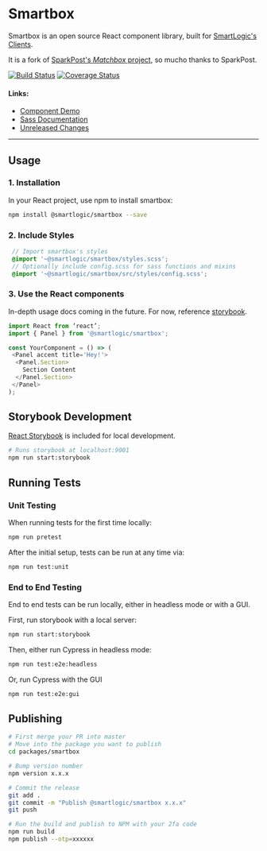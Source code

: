 # Smartbox
Smartbox is an open source React component library, built for [SmartLogic's Clients](https://smartlogic.io).

It is a fork of [SparkPost's _Matchbox_ project](https://github.com/sparkpost/matchbox), so mucho thanks to SparkPost.

[![Build Status](https://img.shields.io/travis/smartlogic/smartbox/master.svg?style=flat-square)](https://travis-ci.org/smartlogic/smartbox)
[![Coverage Status](https://img.shields.io/coveralls/github/smartlogic/smartbox/master.svg?style=flat-square)](https://coveralls.io/github/smartlogic/smartbox?branch=master)

#### Links:
- [Component Demo](https://smartlogic.github.io/smartbox/)
- [Sass Documentation](src/styles/README.md)
- [Unreleased Changes](unreleased.md)

---

## Usage
### 1. Installation

In your React project, use npm to install smartbox:
```bash
npm install @smartlogic/smartbox --save
```

### 2. Include Styles

```scss
 // Import smartbox's styles
 @import '~@smartlogic/smartbox/styles.scss';
 // Optionally include config.scss for sass functions and mixins
 @import '~@smartlogic/smartbox/src/styles/config.scss';
```

### 3. Use the React components
In-depth usage docs coming in the future. For now, reference [storybook](https://smartlogic.github.io/smartbox/).
```js
import React from ‘react’;
import { Panel } from '@smartlogic/smartbox';

const YourComponent = () => (
 <Panel accent title='Hey!'>
  <Panel.Section>
    Section Content
  </Panel.Section>
 </Panel>
);
```

## Storybook Development
[React Storybook](https://github.com/storybooks/storybook) is included for local development.
```bash
# Runs storybook at localhost:9001
npm run start:storybook
```

## Running Tests

### Unit Testing
When running tests for the first time locally:
```bash
npm run pretest
```

After the initial setup, tests can be run at any time via:
```bash
npm run test:unit
```

### End to End Testing
End to end tests can be run locally, either in headless mode or with a GUI.

First, run storybook with a local server:
```bash
npm run start:storybook
```

Then, either run Cypress in headless mode:
```bash
npm run test:e2e:headless
```

Or, run Cypress with the GUI
```bash
npm run test:e2e:gui
```

## Publishing
```bash
# First merge your PR into master
# Move into the package you want to publish
cd packages/smartbox

# Bump version number
npm version x.x.x

# Commit the release
git add .
git commit -m "Publish @smartlogic/smartbox x.x.x"
git push

# Run the build and publish to NPM with your 2fa code
npm run build
npm publish --otp=xxxxxx
```
